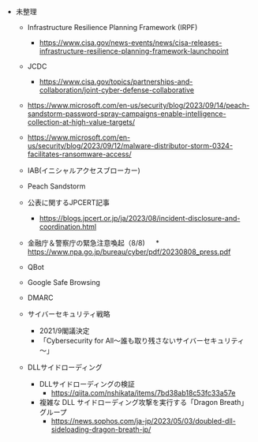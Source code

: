 * 未整理
  
  * Infrastructure Resilience Planning Framework (IRPF)
    * https://www.cisa.gov/news-events/news/cisa-releases-infrastructure-resilience-planning-framework-launchpoint
  * JCDC
    * https://www.cisa.gov/topics/partnerships-and-collaboration/joint-cyber-defense-collaborative
  * https://www.microsoft.com/en-us/security/blog/2023/09/14/peach-sandstorm-password-spray-campaigns-enable-intelligence-collection-at-high-value-targets/
  * https://www.microsoft.com/en-us/security/blog/2023/09/12/malware-distributor-storm-0324-facilitates-ransomware-access/
  * IAB(イニシャルアクセスブローカー)
  * Peach Sandstorm

  * 公表に関するJPCERT記事
    * https://blogs.jpcert.or.jp/ja/2023/08/incident-disclosure-and-coordination.html
  * 金融庁＆警察庁の緊急注意喚起（8/8)
　  * https://www.npa.go.jp/bureau/cyber/pdf/20230808_press.pdf

  * QBot

  * Google Safe Browsing

  * DMARC

  * サイバーセキュリティ戦略
    * 2021/9閣議決定
    * 「Cybersecurity for All～誰も取り残さないサイバーセキュリティ～」

  * DLLサイドローディング
    * DLLサイドローディングの検証
      * https://qiita.com/nshikata/items/7bd38ab18c53fc33a57e
    * 複雑な DLL サイドローディング攻撃を実行する「Dragon Breath」グループ
      * https://news.sophos.com/ja-jp/2023/05/03/doubled-dll-sideloading-dragon-breath-jp/